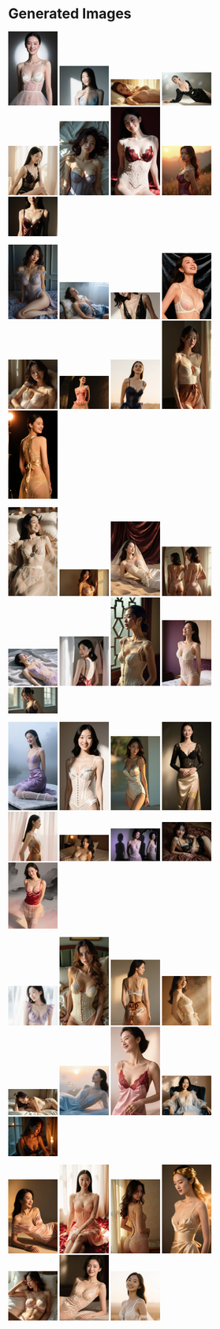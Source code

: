 # Generated Images



<img src="2025_10_20_01.webp" width="100"/> <img src="2025_10_20_02.webp" width="100"/> <img src="2025_10_20_03.webp" width="100"/> <img src="2025_10_20_04.webp" width="100"/> <img src="2025_10_20_05.webp" width="100"/> <img src="2025_10_20_06.webp" width="100"/> <img src="2025_10_20_07.webp" width="100"/> <img src="2025_10_20_08.webp" width="100"/> <img src="2025_10_20_09.webp" width="100"/>

<img src="2025_10_20_10.webp" width="100"/> <img src="2025_10_20_11.webp" width="100"/> <img src="2025_10_20_12.webp" width="100"/> <img src="2025_10_20_13.webp" width="100"/> <img src="2025_10_20_14.webp" width="100"/> <img src="2025_10_20_15.webp" width="100"/> <img src="2025_10_20_16.webp" width="100"/> <img src="2025_10_20_17.webp" width="100"/> <img src="2025_10_20_18.webp" width="100"/>

<img src="2025_10_20_19.webp" width="100"/> <img src="2025_10_20_20.webp" width="100"/> <img src="2025_10_20_21.webp" width="100"/> <img src="2025_10_20_22.webp" width="100"/> <img src="2025_10_20_23.webp" width="100"/> <img src="2025_10_20_24.webp" width="100"/> <img src="2025_10_20_25.webp" width="100"/> <img src="2025_10_20_26.webp" width="100"/> <img src="2025_10_20_27.webp" width="100"/>

<img src="2025_10_20_28.webp" width="100"/> <img src="2025_10_20_29.webp" width="100"/> <img src="2025_10_20_30.webp" width="100"/> <img src="2025_10_20_31.webp" width="100"/> <img src="2025_10_20_32.webp" width="100"/> <img src="2025_10_20_33.webp" width="100"/> <img src="2025_10_20_34.webp" width="100"/> <img src="2025_10_20_35.webp" width="100"/> <img src="2025_10_20_36.webp" width="100"/>

<img src="2025_10_20_37.webp" width="100"/> <img src="2025_10_20_38.webp" width="100"/> <img src="2025_10_20_39.webp" width="100"/> <img src="2025_10_20_40.webp" width="100"/> <img src="2025_10_20_41.webp" width="100"/> <img src="2025_10_20_42.webp" width="100"/> <img src="2025_10_20_43.webp" width="100"/> <img src="2025_10_20_44.webp" width="100"/> <img src="2025_10_20_45.webp" width="100"/>

<img src="2025_10_20_46.webp" width="100"/> <img src="2025_10_20_47.webp" width="100"/> <img src="2025_10_20_48.webp" width="100"/> <img src="2025_10_20_49.webp" width="100"/> <img src="2025_10_20_50.webp" width="100"/> <img src="2025_10_20_51.webp" width="100"/> <img src="2025_10_20_52.webp" width="100"/>